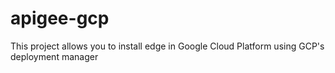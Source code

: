# apigee-gcp
This project allows you to install edge in Google Cloud Platform using GCP's deployment manager
